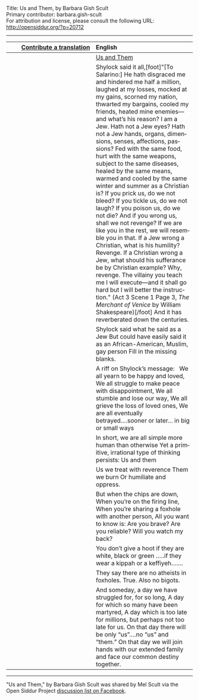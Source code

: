 <html>
<head></head>
<body>
Title: Us and Them, by Barbara Gish Scult<br />
Primary contributor: barbara.gish-scult<br />
For attribution and license, please consult the following URL: <a href="http://opensiddur.org/?p=20712">http://opensiddur.org/?p=20712</a>
<p />
<hr />

<table style="margin-left: auto;margin-right: auto;" class="draggable">
<thead><tr><th id="x" style="text-align: right;"><a href="/contributing/upload/">Contribute a translation</a></th><th style="text-align: left;">English</th></tr></thead>
<tbody>
<tr><td style="vertical-align:top;" width="46%">
<div class="liturgy" lang="he">

</span></div></td>
 
<td style="vertical-align:top;" width="53%">
<div class="english" lang="en">
<u>Us and Them</u>
</div></td></tr>


<tr><td style="vertical-align:top;" width="46%">
<div class="liturgy" lang="he">

</span></div></td>
 
<td style="vertical-align:top;" width="53%">
<div class="english" lang="en">
Shylock said it all,[foot]"[To Salarino:] He hath disgraced me and hindered me half a million, laughed at my losses, mocked at my gains, scorned my nation, thwarted my bargains, cooled my friends, heated mine enemies—and what’s his reason? I am a Jew. Hath not a Jew eyes? Hath not a Jew hands, organs, dimensions, senses, affections, passions? Fed with the same food, hurt with the same weapons, subject to the same diseases, healed by the same means, warmed and cooled by the same winter and summer as a Christian is? If you prick us, do we not bleed? If you tickle us, do we not laugh? If you poison us, do we not die? And if you wrong us, shall we not revenge? If we are like you in the rest, we will resemble you in that. If a Jew wrong a Christian, what is his humility? Revenge. If a Christian wrong a Jew, what should his sufferance be by Christian example? Why, revenge. The villainy you teach me I will execute—and it shall go hard but I will better the instruction." (Act 3 Scene 1 Page 3, <em>The Merchant of Venice</em> by William Shakespeare)[/foot]
And it has reverberated down the centuries.
</div></td></tr>


<tr><td style="vertical-align:top;" width="46%">
<div class="liturgy" lang="he">

</span></div></td>
 
<td style="vertical-align:top;" width="53%">
<div class="english" lang="en">
Shylock said what he said as a Jew
But could have easily said it as an African-American, Muslim, gay person
Fill in the missing blanks.
</div></td></tr>


<tr><td style="vertical-align:top;" width="46%">
<div class="liturgy" lang="he">

</span></div></td>
 
<td style="vertical-align:top;" width="53%">
<div class="english" lang="en">
A riff on Shylock’s message:
&nbsp;
We all yearn to be happy and loved,
We all struggle to make peace with disappointment,
We all stumble and lose our way,
We all grieve the loss of loved ones,
We are all eventually betrayed….sooner or later…
in big or small ways
</div></td></tr>


<tr><td style="vertical-align:top;" width="46%">
<div class="liturgy" lang="he">

</span></div></td>
 
<td style="vertical-align:top;" width="53%">
<div class="english" lang="en">
In short, we are all simple more human than otherwise
Yet a primitive, irrational type of thinking persists:
Us and them
</div></td></tr>


<tr><td style="vertical-align:top;" width="46%">
<div class="liturgy" lang="he">

</span></div></td>
 
<td style="vertical-align:top;" width="53%">
<div class="english" lang="en">
Us we treat with reverence
Them we burn
Or humiliate and oppress.
</div></td></tr>


<tr><td style="vertical-align:top;" width="46%">
<div class="liturgy" lang="he">

</span></div></td>
 
<td style="vertical-align:top;" width="53%">
<div class="english" lang="en">
But when the chips are down,
When you’re on the firing line,
When you’re sharing a foxhole with another person,
All you want to know is:
Are you brave?
Are you reliable?
Will you watch my back?
</div></td></tr>


<tr><td style="vertical-align:top;" width="46%">
<div class="liturgy" lang="he">

</span></div></td>
 
<td style="vertical-align:top;" width="53%">
<div class="english" lang="en">
You don’t give a hoot if they are white, black or green
…..if they wear a kippah or a keffiyeh…….
</div></td></tr>


<tr><td style="vertical-align:top;" width="46%">
<div class="liturgy" lang="he">

</span></div></td>
 
<td style="vertical-align:top;" width="53%">
<div class="english" lang="en">
They say there are no atheists in foxholes.
True. Also no bigots.
</div></td></tr>


<tr><td style="vertical-align:top;" width="46%">
<div class="liturgy" lang="he">

</span></div></td>
 
<td style="vertical-align:top;" width="53%">
<div class="english" lang="en">
And someday, a day we have struggled for, for so long,
A day for which so many have been martyred,
A day which is too late for millions, but perhaps not too late for us.
On that day there will be only “us”….no “us” and “them.”
On that day we will join hands with our extended family 
and face our common destiny together.
</div></td></tr>
</tbody></table>

<hr />

"Us and Them," by Barbara Gish Scult was shared by Mel Scult via the Open Siddur Project <a href="https://www.facebook.com/groups/opensiddur/permalink/10155869715452746/">discussion list on Facebook</a>.
</body>
</html>